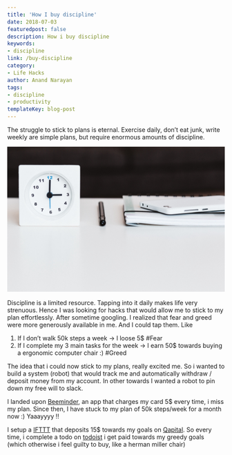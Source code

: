 ```yaml
---
title: 'How I buy discipline'
date: 2018-07-03
featuredpost: false
description: How i buy discipline
keywords:
- discipline
link: /buy-discipline
category:
- Life Hacks
author: Anand Narayan
tags:
- discipline
- productivity
templateKey: blog-post
---
```


The struggle to stick to plans is eternal. Exercise daily, don’t eat junk, write weekly are simple plans, but require enormous amounts of discipline.

![time](./images/time.jpeg)

Discipline is a limited resource. Tapping into it daily makes life very strenuous. Hence I was looking for hacks that would allow me to stick to my plan effortlessly. After sometime googling. I realized that fear and greed were more generously available in me. And I could tap them. Like

1. If I don’t walk 50k steps a week -> I loose 5$ #Fear
2. If I complete my 3 main tasks for the week -> I earn 50$ towards buying a ergonomic computer chair :) #Greed

The idea that i could now stick to my plans, really excited me. So i wanted to build a system (robot) that would track me and automatically withdraw / deposit money from my account. In other towards I wanted a robot to pin down my free will to slack.

I landed upon [Beeminder](https://www.beeminder.com/codeanand/), an app that charges my card 5$ every time, i miss my plan. Since then, I have stuck to my plan of 50k steps/week for a month now :) Yaaayyyy !!

I setup a [IFTTT](https://ifttt.com/) that deposits 15$ towards my goals on [Qapital](https://www.qapital.com/). So every time, i complete a todo on [todoist](https://todoist.com/) i get paid towards my greedy goals (which otherwise i feel guilty to buy, like a herman miller chair)